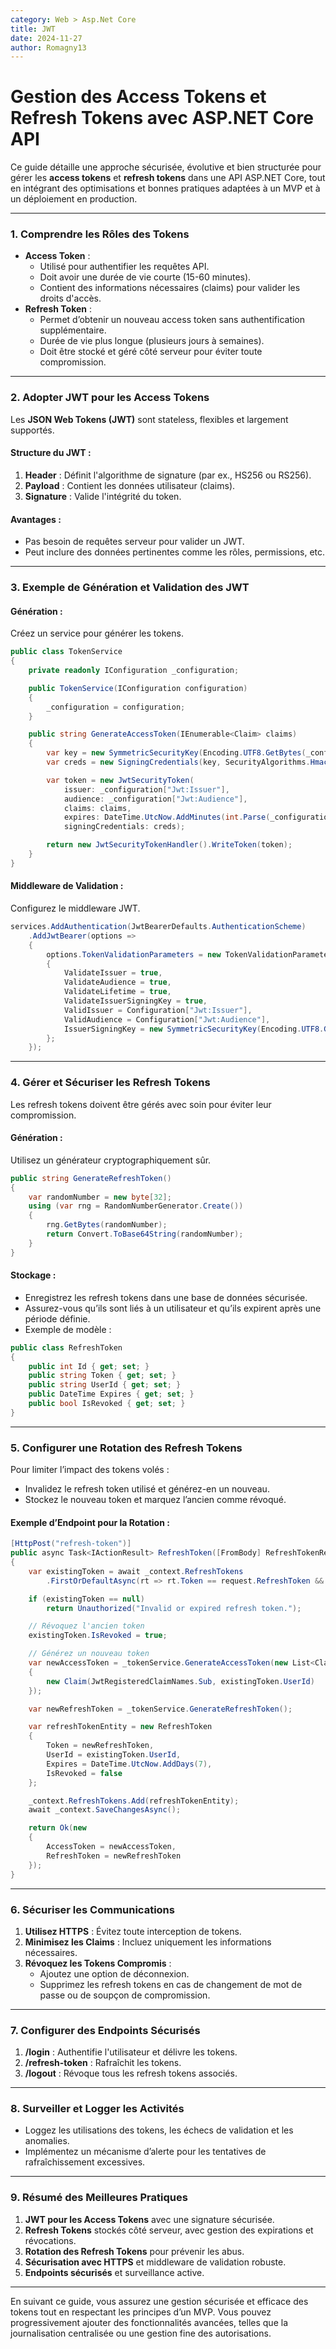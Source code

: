 ```yaml
---
category: Web > Asp.Net Core
title: JWT
date: 2024-11-27
author: Romagny13
---
```


# Gestion des **Access Tokens** et **Refresh Tokens** avec ASP.NET Core API

Ce guide détaille une approche sécurisée, évolutive et bien structurée pour gérer les **access tokens** et **refresh tokens** dans une API ASP.NET Core, tout en intégrant des optimisations et bonnes pratiques adaptées à un MVP et à un déploiement en production.

---

### 1. **Comprendre les Rôles des Tokens**

- **Access Token** :
  - Utilisé pour authentifier les requêtes API.
  - Doit avoir une durée de vie courte (15-60 minutes).
  - Contient des informations nécessaires (claims) pour valider les droits d'accès.
- **Refresh Token** :
  - Permet d’obtenir un nouveau access token sans authentification supplémentaire.
  - Durée de vie plus longue (plusieurs jours à semaines).
  - Doit être stocké et géré côté serveur pour éviter toute compromission.

---

### 2. **Adopter JWT pour les Access Tokens**

Les **JSON Web Tokens (JWT)** sont stateless, flexibles et largement supportés.

#### Structure du JWT :

1. **Header** : Définit l'algorithme de signature (par ex., HS256 ou RS256).
2. **Payload** : Contient les données utilisateur (claims).
3. **Signature** : Valide l'intégrité du token.

#### Avantages :

- Pas besoin de requêtes serveur pour valider un JWT.
- Peut inclure des données pertinentes comme les rôles, permissions, etc.

---

### 3. **Exemple de Génération et Validation des JWT**

#### Génération :

Créez un service pour générer les tokens.

```csharp
public class TokenService
{
    private readonly IConfiguration _configuration;

    public TokenService(IConfiguration configuration)
    {
        _configuration = configuration;
    }

    public string GenerateAccessToken(IEnumerable<Claim> claims)
    {
        var key = new SymmetricSecurityKey(Encoding.UTF8.GetBytes(_configuration["Jwt:Key"]));
        var creds = new SigningCredentials(key, SecurityAlgorithms.HmacSha256);

        var token = new JwtSecurityToken(
            issuer: _configuration["Jwt:Issuer"],
            audience: _configuration["Jwt:Audience"],
            claims: claims,
            expires: DateTime.UtcNow.AddMinutes(int.Parse(_configuration["Jwt:AccessTokenExpirationMinutes"])),
            signingCredentials: creds);

        return new JwtSecurityTokenHandler().WriteToken(token);
    }
}
```

#### Middleware de Validation :

Configurez le middleware JWT.

```csharp
services.AddAuthentication(JwtBearerDefaults.AuthenticationScheme)
    .AddJwtBearer(options =>
    {
        options.TokenValidationParameters = new TokenValidationParameters
        {
            ValidateIssuer = true,
            ValidateAudience = true,
            ValidateLifetime = true,
            ValidateIssuerSigningKey = true,
            ValidIssuer = Configuration["Jwt:Issuer"],
            ValidAudience = Configuration["Jwt:Audience"],
            IssuerSigningKey = new SymmetricSecurityKey(Encoding.UTF8.GetBytes(Configuration["Jwt:Key"]))
        };
    });
```

---

### 4. **Gérer et Sécuriser les Refresh Tokens**

Les refresh tokens doivent être gérés avec soin pour éviter leur compromission.

#### Génération :

Utilisez un générateur cryptographiquement sûr.

```csharp
public string GenerateRefreshToken()
{
    var randomNumber = new byte[32];
    using (var rng = RandomNumberGenerator.Create())
    {
        rng.GetBytes(randomNumber);
        return Convert.ToBase64String(randomNumber);
    }
}
```

#### Stockage :

- Enregistrez les refresh tokens dans une base de données sécurisée.
- Assurez-vous qu’ils sont liés à un utilisateur et qu’ils expirent après une période définie.
- Exemple de modèle :

```csharp
public class RefreshToken
{
    public int Id { get; set; }
    public string Token { get; set; }
    public string UserId { get; set; }
    public DateTime Expires { get; set; }
    public bool IsRevoked { get; set; }
}
```

---

### 5. **Configurer une Rotation des Refresh Tokens**

Pour limiter l’impact des tokens volés :

- Invalidez le refresh token utilisé et générez-en un nouveau.
- Stockez le nouveau token et marquez l’ancien comme révoqué.

#### Exemple d’Endpoint pour la Rotation :

```csharp
[HttpPost("refresh-token")]
public async Task<IActionResult> RefreshToken([FromBody] RefreshTokenRequest request)
{
    var existingToken = await _context.RefreshTokens
        .FirstOrDefaultAsync(rt => rt.Token == request.RefreshToken && !rt.IsRevoked && rt.Expires > DateTime.UtcNow);

    if (existingToken == null)
        return Unauthorized("Invalid or expired refresh token.");

    // Révoquez l'ancien token
    existingToken.IsRevoked = true;

    // Générez un nouveau token
    var newAccessToken = _tokenService.GenerateAccessToken(new List<Claim>
    {
        new Claim(JwtRegisteredClaimNames.Sub, existingToken.UserId)
    });

    var newRefreshToken = _tokenService.GenerateRefreshToken();

    var refreshTokenEntity = new RefreshToken
    {
        Token = newRefreshToken,
        UserId = existingToken.UserId,
        Expires = DateTime.UtcNow.AddDays(7),
        IsRevoked = false
    };

    _context.RefreshTokens.Add(refreshTokenEntity);
    await _context.SaveChangesAsync();

    return Ok(new
    {
        AccessToken = newAccessToken,
        RefreshToken = newRefreshToken
    });
}
```

---

### 6. **Sécuriser les Communications**

1. **Utilisez HTTPS** : Évitez toute interception de tokens.
2. **Minimisez les Claims** : Incluez uniquement les informations nécessaires.
3. **Révoquez les Tokens Compromis** :
   - Ajoutez une option de déconnexion.
   - Supprimez les refresh tokens en cas de changement de mot de passe ou de soupçon de compromission.

---

### 7. **Configurer des Endpoints Sécurisés**

1. **/login** : Authentifie l'utilisateur et délivre les tokens.
2. **/refresh-token** : Rafraîchit les tokens.
3. **/logout** : Révoque tous les refresh tokens associés.

---

### 8. **Surveiller et Logger les Activités**

- Loggez les utilisations des tokens, les échecs de validation et les anomalies.
- Implémentez un mécanisme d’alerte pour les tentatives de rafraîchissement excessives.

---

### 9. **Résumé des Meilleures Pratiques**

1. **JWT pour les Access Tokens** avec une signature sécurisée.
2. **Refresh Tokens** stockés côté serveur, avec gestion des expirations et révocations.
3. **Rotation des Refresh Tokens** pour prévenir les abus.
4. **Sécurisation avec HTTPS** et middleware de validation robuste.
5. **Endpoints sécurisés** et surveillance active.

---

En suivant ce guide, vous assurez une gestion sécurisée et efficace des tokens tout en respectant les principes d’un MVP. Vous pouvez progressivement ajouter des fonctionnalités avancées, telles que la journalisation centralisée ou une gestion fine des autorisations.
